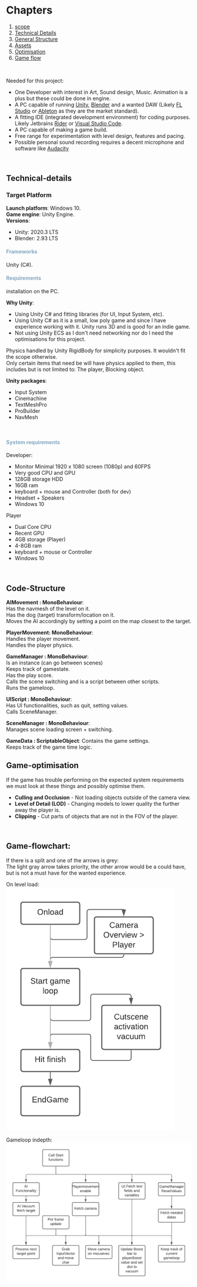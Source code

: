 # Chapters
1. [scope](#scope)
2. [Technical Details](#Technical-details)
3. [General Structure](#Code-Structure)
4. [Assets](#Assets)
5. [Optimisation](#Game-optimisation)
6. [Game flow](#game-flowchart)
<br>  


Needed for this project:
- One Developer with interest in Art, Sound design, Music. Animation is a plus but these could be done in engine.
- A PC capable of running [Unity](https://unity.com), [Blender](https://blender.org/) and a wanted DAW (Likely [FL Studio](https://image-line.com) or [Ableton](https://ableton.com) as they are the market standard).
- A fitting IDE (integrated development environment) for coding purposes. Likely Jetbrains [Rider](https://www.jetbrains.com/rider/) or [Visual Studio Code](https://visualstudio.microsoft.com/).
- A PC capable of making a game build.
- Free range for experimentation with level design, features and pacing.  
- Possible personal sound recording requires a decent microphone and software like [Audacity](https://www.audacityteam.org/)
<br>  

## Technical-details
### Target Platform
**Launch platform**: Windows 10.  
**Game engine**: Unity Engine.  
**Versions**:  
- Unity: 2020.3 LTS
- Blender: 2.93 LTS
  <br>
  
<h4 style="color: rgb(132, 168, 192);">Frameworks</h4>
Unity (C#).  
<br>

<h4 style="color: rgb(132, 168, 192);">Requirements</h4>
installation on the PC.  
<br>
  
**Why Unity**:
- Using Unity C# and fitting libraries (for UI, Input System, etc).  
- Using Unity C# as it is a small, low poly game and since I have experience working with it. Unity runs 3D and is good for an indie game.
- Not using Unity ECS as I don't need networking nor do I need the optimisations for this project.  

Physics handled by Unity RigidBody for simplicity purposes. It wouldn't fit the scope otherwise.  
Only certain items that need be will have physics applied to them, this includes but is not limited to: The player, Blocking object.

**Unity packages**:
- Input System
- Cinemachine
- TextMeshPro
- ProBuilder
- NavMesh
<br>

<h4 style="color: rgb(132, 168, 192);">System requirements</h4>  

Developer:
- Monitor Minimal 1920 x 1080 screen (1080p) and 60FPS
- Very good CPU and GPU 
- 128GB storage HDD       
- 16GB ram
- keyboard + mouse and Controller (both for dev)
- Headset + Speakers
- Windows 10

Player
- Dual Core CPU
- Recent GPU
- 4GB storage (Player)  
- 4-8GB ram
- keyboard + mouse or Controller
- Windows 10
<br>  

## Code-Structure
**AIMovement : MonoBehaviour**:  
Has the navmesh of the level on it.  
Has the dog (target) transform/location on it.  
Moves the AI accordingly by setting a point on the map closest to the target.  

**PlayerMovement: MonoBehaviour**:  
Handles the player movement.  
Handles the player physics.  

**GameManager  : MonoBehaviour**:  
Is an instance (can go between scenes)  
Keeps track of gamestate.  
Has the play score.  
Calls the scene switching and is a script between other scripts.  
Runs the gameloop.  

**UIScript : MonoBehaviour**:  
Has UI functionalities, such as quit, setting values.  
Calls SceneManager.  

**SceneManager : MonoBehaviour**:  
Manages scene loading screen + switching.  

**GameData : ScriptableObject**:
Contains the game settings.  
Keeps track of the game time logic.  

## Game-optimisation
If the game has trouble performing on the expected system requirements we must look at these things and possibly optimise them.  
- **Culling and Occlusion** - Not loading objects outside of the camera view.
- **Level of Detail (LOD)**  - Changing models to lower quality the further away the player is.
- **Clipping** - Cut parts of objects that are not in the FOV of the player.
<br>  

## Game-flowchart:
If there is a split and one of the arrows is grey:  
The light gray arrow takes priority, the other arrow would be a could have, but is not a must have for the wanted experience.  

On level load:
![Game loop](./Assets/gameloop.png)
<br>

Gameloop indepth:
![Game loop indepth](./Assets/gameloopspecified.png)
<br>  